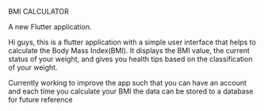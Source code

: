 BMI CALCULATOR 

A new Flutter application.

Hi guys, this is a flutter application with a simple user interface that helps to calculate the Body Mass Index(BMI). 
It displays the BMI value, the current status of your weight, and gives you health tips based on the classification of your weight.

Currently working to improve the app such that you can have an account and each time you calculate your BMI the data can be stored to a database for future reference 
